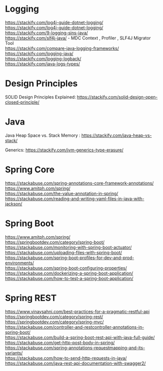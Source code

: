 # Logging
https://stackify.com/log4j-guide-dotnet-logging/  
https://stackify.com/log4j-guide-dotnet-logging/  
https://stackify.com/9-logging-sins-java/  
https://stackify.com/slf4j-java/   - MDC Context , Profiler , SLF4J Migrator Tool  
https://stackify.com/compare-java-logging-frameworks/  
https://stackify.com/logging-java/  
https://stackify.com/logging-logback/  
https://stackify.com/java-logs-types/  

# Design Principles
SOLID Design Principles Explained: https://stackify.com/solid-design-open-closed-principle/


# Java
Java Heap Space vs. Stack Memory : https://stackify.com/java-heap-vs-stack/

Generics:
  https://stackify.com/jvm-generics-type-erasure/
  
  
  
# Spring Core
https://stackabuse.com/spring-annotations-core-framework-annotations/  
https://www.amitph.com/spring/  
https://stackabuse.com/the-value-annotation-in-spring/  
https://stackabuse.com/reading-and-writing-yaml-files-in-java-with-jackson/  


# Spring Boot
https://www.amitph.com/spring/  
https://springbootdev.com/category/spring-boot/ 
https://stackabuse.com/monitoring-with-spring-boot-actuator/  
https://stackabuse.com/uploading-files-with-spring-boot/  
https://stackabuse.com/spring-boot-profiles-for-dev-and-prod-environments/  
https://stackabuse.com/spring-boot-configuring-properties/  
https://stackabuse.com/dockerizing-a-spring-boot-application/  
https://stackabuse.com/how-to-test-a-spring-boot-application/  



# Spring REST
https://www.vinaysahni.com/best-practices-for-a-pragmatic-restful-api  
https://springbootdev.com/category/spring-rest/  
https://springbootdev.com/category/spring-mvc/  
https://stackabuse.com/controller-and-restcontroller-annotations-in-spring-boot/  
https://stackabuse.com/build-a-spring-boot-rest-api-with-java-full-guide/  
https://stackabuse.com/get-http-post-body-in-spring/  
https://stackabuse.com/spring-annotations-requestmapping-and-its-variants/  
https://stackabuse.com/how-to-send-http-requests-in-java/  
https://stackabuse.com/java-rest-api-documentation-with-swagger2/  


